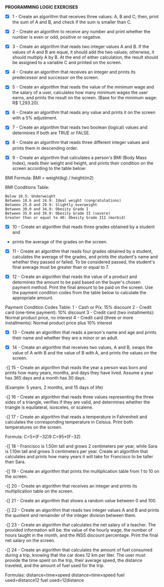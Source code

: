 __PROGRAMMING LOGIC EXERCISES__

- [x] 1 - Create an algorithm that receives three values: A, B and C; then, print the
sum of A and B, and check if the sum is smaller than C.

- [x] 2 - Create an algorithm to receive any number and print whether the number is even or odd, positive or negative.

- [x] 3 - Create an algorithm that reads two integer values A and B. If the values of A and B are equal, it should add the
two values; otherwise, it should multiply A by B. At the end of either calculation, the result should be assigned to a 
variable C and printed on the screen.

- [x] 4 - Create an algorithm that receives an integer and prints its predecessor and successor on the screen.

- [x] 5 - Create an algorithm that reads the value of the minimum wage and the salary of a user, calculates how many 
minimum wages the user earns, and prints the result on the screen. (Base for the minimum wage: R$ 1,293.20).

-[x] 6 - Create an algorithm that reads any value and prints it on the screen with a 5% adjustment.

-[x] 7 - Create an algorithm that reads two boolean (logical) values and determines if both are TRUE or FALSE.

-[x] 8 - Create an algorithm that reads three different integer values and prints them in descending order.

-[x] 9 - Create an algorithm that calculates a person's BMI (Body Mass Index), reads their weight and height, and prints 
their condition on the screen according to the table below:

BMI Formula:
BMI = weight(kg) / height(m2)

BMI Conditions Table:

    Below 18.5: Underweight
    Between 18.6 and 24.9: Ideal weight (congratulations)
    Between 25.0 and 29.9: Slightly overweight
    Between 30.0 and 34.9: Obesity Grade I
    Between 35.0 and 39.9: Obesity Grade II (severe)
    Greater than or equal to 40: Obesity Grade III (morbid)

-[x] 10 - Create an algorithm that reads three grades obtained by a student and 
- prints the average of the grades on the screen.

-[x] 11 - Create an algorithm that reads four grades obtained by a student, calculates the average of the grades, 
and prints the student's name and whether they passed or failed. To be considered passed,
the student's final average must be greater than or equal to 7.

-[x] 12 - Create an algorithm that reads the value of a product and determines the amount to 
be paid based on the buyer's chosen payment method. Print the final amount to be paid on the 
screen. Use the payment condition codes from the table below to calculate the appropriate amount.

Payment Condition Codes Table:
1 - Cash or Pix: 15% discount
2 - Credit card (one-time payment): 10% discount
3 - Credit card (two installments): Normal product price, no interest
4 - Credit card (three or more installments): Normal product price plus 10% interest

-[x] 13 - Create an algorithm that reads a person's name and age and prints their name and whether they are a minor or an adult.

-[x] 14 - Create an algorithm that receives two values, A and B, swaps the value of A with B and the value of B with A, and prints the values on the screen.

-[] 15 - Create an algorithm that reads the year a person was born and prints how many years, months, and days they have lived. Assume a year has 365 days and a month has 30 days.

(Example: 5 years, 2 months, and 15 days of life)

-[] 16 - Create an algorithm that reads three values representing the three sides of a triangle, verifies if they are valid, and determines whether the triangle is equilateral, isosceles, or scalene.

-[] 17 - Create an algorithm that reads a temperature in Fahrenheit and calculates the corresponding temperature in Celsius. Print both temperatures on the screen.

Formula:
C=5×(F−32)9
C=95×(F−32)​

-[] 18 - Francisco is 1.50m tall and grows 2 centimeters per year, while Sara is 1.10m tall and grows 3 centimeters per year. Create an algorithm that calculates and prints how many years it will take for Francisco to be taller than Sara.

-[] 19 - Create an algorithm that prints the multiplication table from 1 to 10 on the screen.

-[] 20 - Create an algorithm that receives an integer and prints its multiplication table on the screen.

-[] 21 - Create an algorithm that shows a random value between 0 and 100.

-[] 22 - Create an algorithm that reads two integer values A and B and prints the quotient and remainder of the integer division between them.

-[] 23 - Create an algorithm that calculates the net salary of a teacher. The provided information will be: the value of the hourly wage, the number of hours taught in the month, and the INSS discount percentage. Print the final net salary on the screen.

-[] 24 - Create an algorithm that calculates the amount of fuel consumed during a trip, knowing that the car does 12 km per liter. The user must provide the time spent on the trip, their average speed, the distance traveled, and the amount of fuel used for the trip.

Formulas:
distance=time×speed
distance=time×speed
fuel used=distance12
fuel used=12distance​
